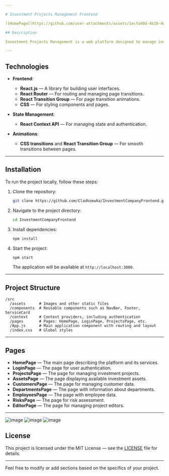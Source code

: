 ```yaml
---

# Investment Projects Management Frontend

![HomePage](https://github.com/user-attachments/assets/1ecfa90d-4b28-4d2d-a222-8e74d736cf2c)

## Description

Investment Projects Management is a web platform designed to manage investments, helping users effectively oversee their projects, assess risks, and track profitability metrics. The platform aims to maximize investment returns and offers personalized strategies for investors at all levels.

---
```


## Technologies

- **Frontend**:
  - **React.js** — A library for building user interfaces.
  - **React Router** — For routing and managing page transitions.
  - **React Transition Group** — For page transition animations.
  - **CSS** — For styling components and pages.

- **State Management**:
  - **React Context API** — For managing state and authentication.

- **Animations**:
  - **CSS transitions** and **React Transition Group** — For smooth transitions between pages.

---

## Installation

To run the project locally, follow these steps:

1. Clone the repository:
   ```bash
   git clone https://github.com/Cladkoewka/InvestmentCompanyFrontend.git
   ```

2. Navigate to the project directory:
   ```bash
   cd InvestmentCompanyFrontend
   ```

3. Install dependencies:
   ```bash
   npm install
   ```

4. Start the project:
   ```bash
   npm start
   ```

   The application will be available at `http://localhost:3000`.

---

## Project Structure

```
/src
  /assets      # Images and other static files
  /components  # Reusable components such as NavBar, Footer, ServiceCard
  /context     # Context providers, including authentication
  /pages       # Pages: HomePage, LoginPage, ProjectsPage, etc.
  /App.js      # Main application component with routing and layout
  /index.css   # Global styles
```

---

## Pages

- **HomePage** — The main page describing the platform and its services.
- **LoginPage** — The page for user authentication.
- **ProjectsPage** — The page for managing investment projects.
- **AssetsPage** — The page displaying available investment assets.
- **CustomersPage** — The page for managing customer data.
- **DepartmentsPage** — The page with information about departments.
- **EmployeesPage** — The page with employee data.
- **RisksPage** — The page for risk assessment.
- **EditorPage** — The page for managing project editors.

---

![image](https://github.com/user-attachments/assets/0199f8b2-df70-4ed5-b4a8-483a80624ad0)
![image](https://github.com/user-attachments/assets/5fcd107d-3144-4f04-b93e-4c98274718c1)
![image](https://github.com/user-attachments/assets/9180e08d-3fde-4660-afcd-42d19e127c58)



## License

This project is licensed under the MIT License — see the [LICENSE](LICENSE) file for details.

---

Feel free to modify or add sections based on the specifics of your project.
